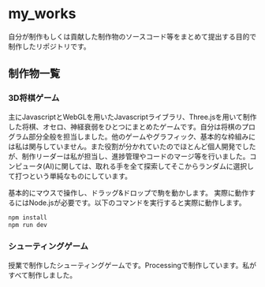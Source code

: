 # my_works

自分が制作もしくは貢献した制作物のソースコード等をまとめて提出する目的で制作したリポジトリです。

## 制作物一覧

### 3D将棋ゲーム

主にJavascriptとWebGLを用いたJavascriptライブラリ、Three.jsを用いて制作した将棋、オセロ、神経衰弱をひとつにまとめたゲームです。自分は将棋のプログラム部分全般を担当しました。他のゲームやグラフィック、基本的な枠組みには私は関与していません。また役割が分かれていたのでほとんど個人開発でしたが、制作リーダーは私が担当し、進捗管理やコードのマージ等を行いました。コンピュータ(AI)に関しては、取れる手を全て探索してそこからランダムに選択して打つという単純なものにしています。

基本的にマウスで操作し、ドラッグ&ドロップで駒を動かします。
実際に動作するにはNode.jsが必要です。以下のコマンドを実行すると実際に動作します。

```bash
npm install
npm run dev
```

### シューティングゲーム

授業で制作したシューティングゲームです。Processingで制作しています。私がすべて制作しました。

